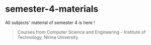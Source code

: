 # semester-4-materials
All subjects' material of semester 4 is here ! 
> Courses from Computer Science and Engineering - Institute of Technology, Nirma University.
